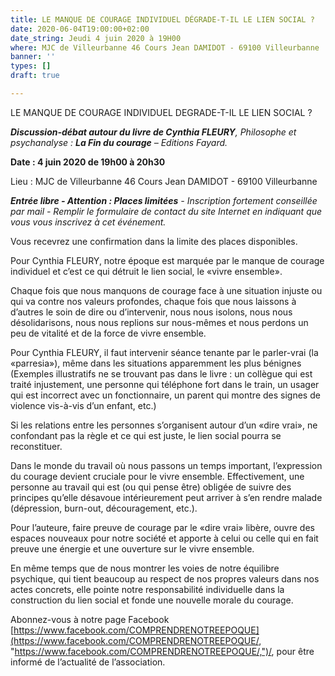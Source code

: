 ```yaml
---
title: LE MANQUE DE COURAGE INDIVIDUEL DÉGRADE-T-IL LE LIEN SOCIAL ?
date: 2020-06-04T19:00:00+02:00
date_string: Jeudi 4 juin 2020 à 19H00
where: MJC de Villeurbanne 46 Cours Jean DAMIDOT - 69100 Villeurbanne
banner: ''
types: []
draft: true

---
```

LE MANQUE DE COURAGE INDIVIDUEL DEGRADE-T-IL LE LIEN SOCIAL ?

**_Discussion-débat autour du livre de Cynthia FLEURY_**_, Philosophe et psychanalyse : **La Fin du courage** – Editions Fayard._

**Date : 4 juin 2020 de 19h00 à 20h30**

Lieu : MJC de Villeurbanne 46 Cours Jean DAMIDOT - 69100 Villeurbanne

**_Entrée libre - Attention : Places limitées_** _- Inscription fortement conseillée par mail - Remplir le formulaire de contact du site Internet en indiquant que vous vous inscrivez à cet événement._

Vous recevrez une confirmation dans la limite des places disponibles.

Pour Cynthia FLEURY, notre époque est marquée par le manque de courage individuel et c’est ce qui détruit le lien social, le «vivre ensemble».

Chaque fois que nous manquons de courage face à une situation injuste ou qui va contre nos valeurs profondes, chaque fois que nous laissons à d’autres le soin de dire ou d’intervenir, nous nous isolons, nous nous désolidarisons, nous nous replions sur nous-mêmes et nous perdons un peu de vitalité et de la force de vivre ensemble.

Pour Cynthia FLEURY, il faut intervenir séance tenante par le parler-vrai (la «parresia»), même dans les situations apparemment les plus bénignes (Exemples illustratifs ne se trouvant pas dans le livre : un collègue qui est traité injustement, une personne qui téléphone fort dans le train, un usager qui est incorrect avec un fonctionnaire, un parent qui montre des signes de violence vis-à-vis d’un enfant, etc.)

Si les relations entre les personnes s’organisent autour d’un «dire vrai», ne confondant pas la règle et ce qui est juste, le lien social pourra se reconstituer.

Dans le monde du travail où nous passons un temps important, l’expression du courage devient cruciale pour le vivre ensemble. Effectivement, une personne au travail qui est (ou qui pense être) obligée de suivre des principes qu’elle désavoue intérieurement peut arriver à s’en rendre malade (dépression, burn-out, découragement, etc.).

Pour l’auteure, faire preuve de courage par le «dire vrai» libère, ouvre des espaces nouveaux pour notre société et apporte à celui ou celle qui en fait preuve une énergie et une ouverture sur le vivre ensemble.

En même temps que de nous montrer les voies de notre équilibre psychique, qui tient beaucoup au respect de nos propres valeurs dans nos actes concrets, elle pointe notre responsabilité individuelle dans la construction du lien social et fonde une nouvelle morale du courage.

Abonnez-vous à notre page Facebook [https://www.facebook.com/COMPRENDRENOTREEPOQUE](https://www.facebook.com/COMPRENDRENOTREEPOQUE/, "https://www.facebook.com/COMPRENDRENOTREEPOQUE/,")/, pour être informé de l’actualité de l’association.